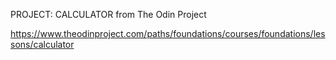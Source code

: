 PROJECT: CALCULATOR from The Odin Project

https://www.theodinproject.com/paths/foundations/courses/foundations/lessons/calculator
